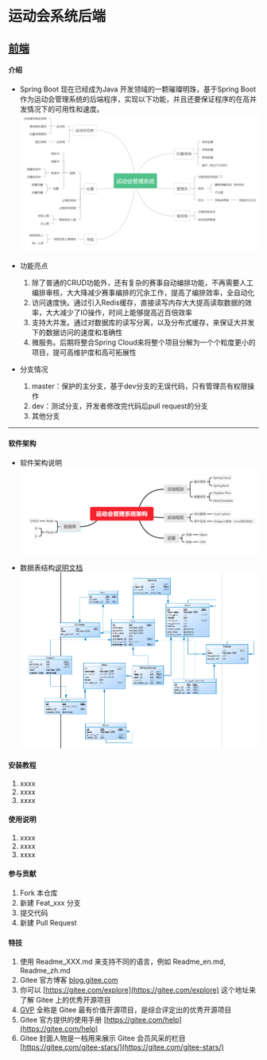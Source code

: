 # 运动会系统后端
[前端]()
---

#### 介绍

* Spring Boot 现在已经成为Java 开发领域的一颗璀璨明珠，基于Spring Boot作为运动会管理系统的后端程序，实现以下功能，并且还要保证程序的在高并发情况下的可用性和速度。
  ![img.png](demand.png)

* 功能亮点
  1. 除了普通的CRUD功能外，还有复杂的赛事自动编排功能，不再需要人工编排审核，大大降减少赛事编排的冗余工作，提高了编排效率，全自动化
  2. 访问速度快。通过引入Redis缓存，直接读写内存大大提高读取数据的效率，大大减少了IO操作，时间上能够提高近百倍效率
  3. 支持大并发。通过对数据库的读写分离，以及分布式缓存，来保证大并发下的数据访问的速度和准确性
  4. 微服务。后期将整合Spring Cloud来将整个项目分解为一个个粒度更小的项目，提可高维护度和高可拓展性


* 分支情况
  1. master：保护的主分支，基于dev分支的无误代码，只有管理员有权限操作
  2. dev：测试分支，开发者修改完代码后pull request的分支
  3. 其他分支

---

#### 软件架构
* 软件架构说明
  ![img.png](framework.png)

* 数据表结构[说明文档]()
  ![img.png](tables.jpg)


#### 安装教程

1.  xxxx
2.  xxxx
3.  xxxx

#### 使用说明

1.  xxxx
2.  xxxx
3.  xxxx

#### 参与贡献

1.  Fork 本仓库
2.  新建 Feat_xxx 分支
3.  提交代码
4.  新建 Pull Request


#### 特技

1.  使用 Readme\_XXX.md 来支持不同的语言，例如 Readme\_en.md, Readme\_zh.md
2.  Gitee 官方博客 [blog.gitee.com](https://blog.gitee.com)
3.  你可以 [https://gitee.com/explore](https://gitee.com/explore) 这个地址来了解 Gitee 上的优秀开源项目
4.  [GVP](https://gitee.com/gvp) 全称是 Gitee 最有价值开源项目，是综合评定出的优秀开源项目
5.  Gitee 官方提供的使用手册 [https://gitee.com/help](https://gitee.com/help)
6.  Gitee 封面人物是一档用来展示 Gitee 会员风采的栏目 [https://gitee.com/gitee-stars/](https://gitee.com/gitee-stars/)
